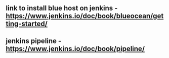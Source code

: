 ## link to install blue host on jenkins -  https://www.jenkins.io/doc/book/blueocean/getting-started/

## jenkins pipeline - https://www.jenkins.io/doc/book/pipeline/


